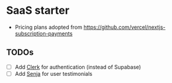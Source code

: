# SaaS starter

- Pricing plans adopted from https://github.com/vercel/nextjs-subscription-payments

## TODOs
- [ ] Add [Clerk](https://clerk.com/nextjs-authentication) for authentication (instead of Supabase)
- [ ] Add [Senja](https://senja.io/home-v2) for user testimonials
